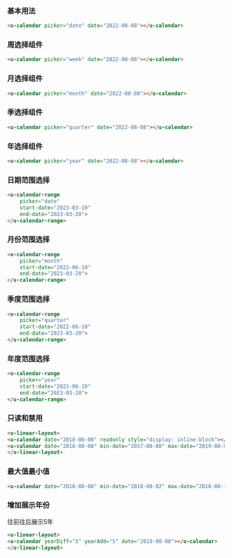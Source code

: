 ### 基本用法

``` html
<u-calendar picker="date" date="2022-08-08"></u-calendar>
```

### 周选择组件

``` html
<u-calendar picker="week" date="2022-08-08"></u-calendar>
```

### 月选择组件

``` html
<u-calendar picker="month" date="2022-08-08"></u-calendar>
```

### 季选择组件

``` html
<u-calendar picker="quarter" date="2022-08-08"></u-calendar>
```


### 年选择组件

``` html
<u-calendar picker="year" date="2022-08-08"></u-calendar>
```

### 日期范围选择

``` html
<u-calendar-range
    picker="date"
    start-date="2023-03-10"
    end-date="2023-03-20">
</u-calendar-range>
```

### 月份范围选择

``` html
<u-calendar-range
    picker="month"
    start-date="2022-06-10"
    end-date="2023-03-20">
</u-calendar-range>
```

### 季度范围选择

``` html
<u-calendar-range
    picker="quarter"
    start-date="2022-06-10"
    end-date="2023-03-20">
</u-calendar-range>
```

### 年度范围选择

``` html
<u-calendar-range
    picker="year"
    start-date="2021-06-10"
    end-date="2023-03-20">
</u-calendar-range>
```


### 只读和禁用
``` html
<u-linear-layout>
<u-calendar date="2018-08-08" readonly style="display: inline-block"></u-calendar>
<u-calendar date="2018-08-08" min-date="2017-08-08" max-date="2019-08-08" disabled style="display: inline-block"></u-calendar>
</u-linear-layout>
```

### 最大值最小值
``` html
<u-calendar date="2018-08-08" min-date="2018-08-02" max-date="2018-08-18"></u-calendar>
```

### 增加展示年份

往前往后展示5年

``` html
<u-linear-layout>
<u-calendar yearDiff="5" yearAdd="5" date="2018-08-08"></u-calendar>
</u-linear-layout>
```

